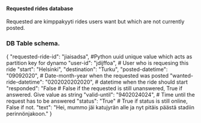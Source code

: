 
#### Requested rides database

Requested are kimppakyyti rides users want but which are not currently posted.

### DB Table schema. 

{
    "requested-ride-id": "jiaisadsa", #Python uuid unique value which acts as partition key for dynamo
    "user-id": "jdijffoa", # User who is requesing this ride 
    "start": "Helsinki",
    "destination": "Turku",
    "posted-datetime": "09092020", # Date-month-year when the requested was posted
    "wanted-ride-datetime": "0202020202020", # datetime when the ride should start
    "responded": "False # False if the requested is still unanswered, True if answered. Give value as string
    "valid-until": "9402024024", # Time until the request has to be answered
    "status": "True" # True if status is still online, False if not.
    "text": "Hei, mummo jäi katujyrän alle ja nyt pitäis päästä stadiin perinnönjakoon."
}